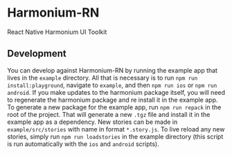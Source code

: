 # Harmonium-RN

React Native Harmonium UI Toolkit

## Development

You can develop against Harmonium-RN by running the example app that lives in the `example` directory. All that is necessary is to run `npm run install:playground`, navigate to `example`, and then `npm run ios` or `npm run android`. If you make updates to the harmonium package itself, you will need to regenerate the harmonium package and re install it in the example app. To generate a new package for the example app, run `npm run repack` in the root of the project. That will generate a new `.tgz` file and install it in the example app as a dependency. New stories can be made in `example/src/stories` with name in format `*.story.js`. To live reload any new stories, simply run `npm run loadstories` in the example directory (this script is run automatically with the `ios` and `android` scripts).
